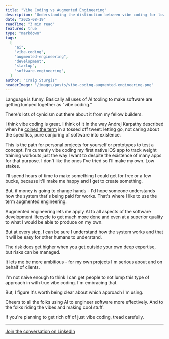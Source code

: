 ```yaml
---
title: "Vibe Coding vs Augmented Engineering"
description: "Understanding the distinction between vibe coding for lower stakes projects and augmented engineering for products"
date: "2025-08-19"
readTime: "3 min read"
featured: true
type: "markdown"
tags:
  [
    "ai",
    "vibe-coding",
    "augmented-engineering",
    "development",
    "startup",
    "software-engineering",
  ]
author: "Craig Sturgis"
headerImage: "/images/posts/vibe-coding-augmented-engineering.png"
---
```


Language is funny. Basically all uses of AI tooling to make software are getting lumped together as "vibe coding."

There's lots of cynicism out there about it from my fellow builders.

I think vibe coding is great. I think of it in the way Andrej Karpathy described when he [coined the term](https://x.com/karpathy/status/1886192184808149383?lang=en) in a tossed off tweet: letting go, not caring about the specifics, pure conjuring of software into existence.

This is the path for personal projects for yourself or prototypes to test a concept. I'm currently vibe coding my first native iOS app to track weight training workouts just the way I want to despite the existence of many apps for that purpose. I don't like the ones I've tried so I'll make my own. Low stakes.

I'll spend hours of time to make something I could get for free or a few bucks, because it'll make me happy and I get to create something.

But, if money is going to change hands - I'd hope someone understands how the system that's being paid for works. That's where I like to use the term augmented engineering.

Augmented engineering lets me apply AI to all aspects of the software development lifecycle to get much more done and even at a superior quality to what I would be able to produce on my own.

But at every step, I can be sure I understand how the system works and that it will be easy for other humans to understand.

The risk does get higher when you get outside your own deep expertise, but risks can be managed.

It lets me be more ambitious - for my own projects I'm serious about and on behalf of clients.

I'm not naive enough to think I can get people to not lump this type of approach in with true vibe coding. I'm embracing that.

But, I figure it's worth being clear about which approach I'm using.

Cheers to all the folks using AI to engineer software more effectively. And to the folks riding the vibes and making cool stuff.

If you're planning to get rich off of just vibe coding, tread carefully.

---

[Join the conversation on LinkedIn](https://www.linkedin.com/posts/craigsturgis_language-is-funny-basically-all-uses-of-activity-7363540360905543681-2Fh1/)
